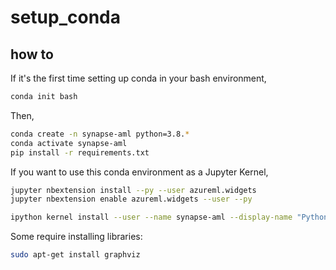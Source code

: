 # setup_conda

## how to

If it's the first time setting up conda in your bash environment,

```bash
conda init bash
```

Then,

```bash
conda create -n synapse-aml python=3.8.*
conda activate synapse-aml
pip install -r requirements.txt
```

If you want to use this conda environment as a Jupyter Kernel,

```bash
jupyter nbextension install --py --user azureml.widgets
jupyter nbextension enable azureml.widgets --user --py

ipython kernel install --user --name synapse-aml --display-name "Python (synapse-aml)"

```

Some require installing libraries:

```bash
sudo apt-get install graphviz
```
